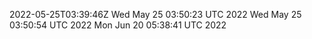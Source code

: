 2022-05-25T03:39:46Z
Wed May 25 03:50:23 UTC 2022
Wed May 25 03:50:54 UTC 2022
Mon Jun 20 05:38:41 UTC 2022
